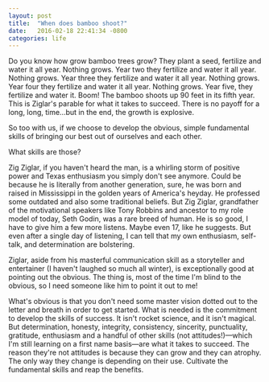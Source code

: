 ```yaml
---
layout: post
title:  "When does bamboo shoot?"
date:   2016-02-18 22:41:34 -0800
categories: life
---
```


Do you know how grow bamboo trees grow? They plant a seed, fertilize and water it all year. Nothing grows. Year two they fertilize and water it all year. Nothing grows. Year three they fertilize and water it all year. Nothing grows. Year four they fertilize and water it all year. Nothing grows. Year five, they fertilize and water it. Boom! The bamboo shoots up 90 feet in its fifth year. This is Ziglar's parable for what it takes to succeed. There is no payoff for a long, long, time…but in the end, the growth is explosive.

So too with us, if we choose to develop the obvious, simple fundamental skills of bringing our best out of ourselves and each other.

What skills are those?

Zig Ziglar, if you haven't heard the man, is a whirling storm of positive power and Texas enthusiasm you simply don't see anymore. Could be because he is literally from another generation, sure, he was born and raised in Mississippi in the golden years of America's heyday. He professed some outdated and also some traditional beliefs. But Zig Ziglar, grandfather of the motivational speakers like Tony Robbins and ancestor to my role model of today, Seth Godin, was a rare breed of human. He is so good, I have to give him a few more listens. Maybe even 17, like he suggests. But even after a single day of listening, I can tell that my own enthusiasm, self-talk, and determination are bolstering.

Ziglar, aside from his masterful communication skill as a storyteller and entertainer (I haven't laughed so much all winter), is exceptionally good at pointing out the obvious. The thing is, most of the time I'm blind to the obvious, so I need someone like him to point it out to me!

What's obvious is that you don't need some master vision dotted out to the letter and breath in order to get started. What is needed is the commitment to develop the skills of success. It isn't rocket science, and it isn't magical. But determination, honesty, integrity, consistency, sincerity, punctuality, gratitude, enthusiasm and a handful of other skills (not attitudes!)—which I'm still learning on a first name basis—are what it takes to succeed. The reason they're not attitudes is because they can grow and they can atrophy. The only way they change is depending on their use. Cultivate the fundamental skills and reap the benefits.
